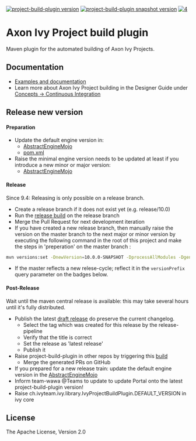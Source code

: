 [![project-build-plugin version][0]][1] [![project-build-plugin snapshot version][2]][3] [![4]][5]

# Axon Ivy Project build plugin

Maven plugin for the automated building of Axon Ivy Projects. 

## Documentation

- [Examples and documentation](https://axonivy.github.io/project-build-plugin)
- Learn more about Axon Ivy Project building in the Designer Guide under [Concepts -> Continuous Integration](https://developer.axonivy.com/doc/latest/designer-guide/how-to/continuous-integration.html#maven-build-plugin)

## Release new version

#### Preparation

- Update the default engine version in:
	- [AbstractEngineMojo](src/main/java/ch/ivyteam/ivy/maven/AbstractEngineMojo.java#L42)
	- [pom.xml](pom.xml#L483)
- Raise the minimal engine version needs to be updated at least if you introduce a new minor or major version:
	- [AbstractEngineMojo](src/main/java/ch/ivyteam/ivy/maven/AbstractEngineMojo.java#L41)

#### Release

Since 9.4: Releasing is only possible on a release branch.

- Create a release branch if it does not exist yet (e.g. release/10.0)
- Run the [release build](build/release/Jenkinsfile) on the release branch
- Merge the Pull Request for next development iteration
- If you have created a new release branch, then manually raise the version on the master branch to the next major or minor version by executing the following command in the root of this project and make the steps in 'preperation' on the master branch :

```bash
mvn versions:set -DnewVersion=10.0.0-SNAPSHOT -DprocessAllModules -DgenerateBackupPoms=false
```
- If the master reflects a new relese-cycle; reflect it in the `versionPrefix` query parameter on the badges below.

#### Post-Release

Wait until the maven central release is available: this may take several hours until it's fully distributed.

- Publish the latest [draft release](https://github.com/axonivy/project-build-plugin/releases) do preserve the current changelog.
    - Select the tag which was created for this release by the release-pipeline
	- Verify that the title is correct
	- Set the release as 'latest release'
	- Publish it
- Raise project-build-plugin in other repos by triggering this [build](https://jenkins.ivyteam.io/view/jobs/job/github-repo-manager_raise-build-plugin-version/job/master/)
	- Merge the generated PRs on GitHub
- If you prepared for a new release train: update the default engine version in the [AbstractEngineMojo](src/main/java/ch/ivyteam/ivy/maven/AbstractEngineMojo.java#L42)
- Inform team-wawa @Teams to update to update Portal onto the latest project-build-plugin version!
- Raise ch.ivyteam.ivy.library.IvyProjectBuildPlugin.DEFAULT_VERSION in ivy core

## License

The Apache License, Version 2.0

[0]: https://img.shields.io/maven-metadata/v.svg?versionPrefix=11&label=central&logo=apachemaven&metadataUrl=https%3A%2F%2Frepo1.maven.org%2Fmaven2%2Fcom%2Faxonivy%2Fivy%2Fci%2Fproject-build-plugin%2Fmaven-metadata.xml
[1]: https://repo1.maven.org/maven2/com/axonivy/ivy/ci/project-build-plugin/
[2]: https://img.shields.io/maven-metadata/v?versionPrefix=11&label=dev&logo=sonatype&metadataUrl=https%3A%2F%2Foss.sonatype.org%2Fcontent%2Frepositories%2Fsnapshots%2Fcom%2Faxonivy%2Fivy%2Fci%2Fproject-build-plugin%2Fmaven-metadata.xml
[3]: https://oss.sonatype.org/content/repositories/snapshots/com/axonivy/ivy/ci/project-build-plugin/
[4]: https://img.shields.io/badge/-Documentation-blue
[5]: https://axonivy.github.io/project-build-plugin/release/
